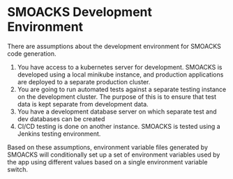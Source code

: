 # SMOACKS Development Environment

There are assumptions about the development environment for SMOACKS code
generation.

1. You have access to a kubernetes server for development. SMOACKS is developed
   using a local minikube instance, and production applications are deployed to
   a separate production cluster.
2. You are going to run automated tests against a separate testing instance on
   the development cluster. The purpose of this is to ensure that test data is
   kept separate from development data.
3. You have a development database server on which separate test and dev
   databases can be created
4. CI/CD testing is done on another instance. SMOACKS is tested using a
   Jenkins testing environment.

Based on these assumptions, environment variable files generated by SMOACKS
will conditionally set up a set of environment variables used by the app using
different values based on a single environment variable switch.
 
